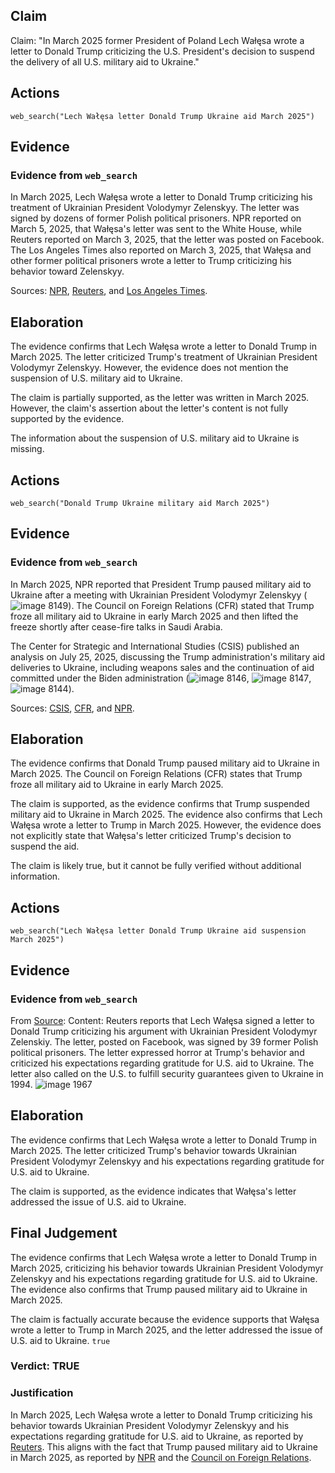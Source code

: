 ## Claim
Claim: "In March 2025 former President of Poland Lech Wałęsa wrote a letter to Donald Trump criticizing the U.S. President's decision to suspend the delivery of all U.S. military aid to Ukraine."

## Actions
```
web_search("Lech Wałęsa letter Donald Trump Ukraine aid March 2025")
```

## Evidence
### Evidence from `web_search`
In March 2025, Lech Wałęsa wrote a letter to Donald Trump criticizing his treatment of Ukrainian President Volodymyr Zelenskyy. The letter was signed by dozens of former Polish political prisoners. NPR reported on March 5, 2025, that Wałęsa's letter was sent to the White House, while Reuters reported on March 3, 2025, that the letter was posted on Facebook. The Los Angeles Times also reported on March 3, 2025, that Wałęsa and other former political prisoners wrote a letter to Trump criticizing his behavior toward Zelenskyy.

Sources: [NPR](https://www.npr.org/2025/03/05/nx-s1-5317474/nobel-peace-prize-winner-lech-walesa-condemns-president-trumps-treatment-of-zelenskyy), [Reuters](https://www.reuters.com/world/polish-cold-war-hero-walesa-writes-trump-expressing-horror-zelenskiy-spat-2025-03-03/), and [Los Angeles Times](https://www.latimes.com/world-nation/story/2025-03-03/polish-democracy-hero-walesa-says-trump-treatment-of-zelensky-filled-him-with-horror).


## Elaboration
The evidence confirms that Lech Wałęsa wrote a letter to Donald Trump in March 2025. The letter criticized Trump's treatment of Ukrainian President Volodymyr Zelenskyy. However, the evidence does not mention the suspension of U.S. military aid to Ukraine.

The claim is partially supported, as the letter was written in March 2025. However, the claim's assertion about the letter's content is not fully supported by the evidence.

The information about the suspension of U.S. military aid to Ukraine is missing.


## Actions
```
web_search("Donald Trump Ukraine military aid March 2025")
```

## Evidence
### Evidence from `web_search`
In March 2025, NPR reported that President Trump paused military aid to Ukraine after a meeting with Ukrainian President Volodymyr Zelenskyy (![image 8149](media/2025-08-30_08-19-1756541957-269419.jpg)). The Council on Foreign Relations (CFR) stated that Trump froze all military aid to Ukraine in early March 2025 and then lifted the freeze shortly after cease-fire talks in Saudi Arabia.

The Center for Strategic and International Studies (CSIS) published an analysis on July 25, 2025, discussing the Trump administration's military aid deliveries to Ukraine, including weapons sales and the continuation of aid committed under the Biden administration (![image 8146](media/2025-08-30_08-19-1756541944-677280.jpg), ![image 8147](media/2025-08-30_08-19-1756541945-646677.jpg), ![image 8144](media/2025-08-30_08-19-1756541942-666952.jpg)).

Sources: [CSIS](https://www.csis.org/analysis/trump-administration-boosts-immediate-military-aid-deliveries-ukraine), [CFR](https://www.cfr.org/article/how-much-us-aid-going-ukraine), and [NPR](https://www.npr.org/2025/03/03/nx-s1-5316899/trump-pauses-ukraine-military-aid).


## Elaboration
The evidence confirms that Donald Trump paused military aid to Ukraine in March 2025. The Council on Foreign Relations (CFR) states that Trump froze all military aid to Ukraine in early March 2025.

The claim is supported, as the evidence confirms that Trump suspended military aid to Ukraine in March 2025. The evidence also confirms that Lech Wałęsa wrote a letter to Trump in March 2025. However, the evidence does not explicitly state that Wałęsa's letter criticized Trump's decision to suspend the aid.

The claim is likely true, but it cannot be fully verified without additional information.


## Actions
```
web_search("Lech Wałęsa letter Donald Trump Ukraine aid suspension March 2025")
```

## Evidence
### Evidence from `web_search`
From [Source](https://ca.news.yahoo.com/polish-cold-war-hero-walesa-120858761.html): 
Content: Reuters reports that Lech Wałęsa signed a letter to Donald Trump criticizing his argument with Ukrainian President Volodymyr Zelenskiy. The letter, posted on Facebook, was signed by 39 former Polish political prisoners. The letter expressed horror at Trump's behavior and criticized his expectations regarding gratitude for U.S. aid to Ukraine. The letter also called on the U.S. to fulfill security guarantees given to Ukraine in 1994. ![image 1967](media/2025-08-07_19-25-1754594734-183951.jpg)


## Elaboration
The evidence confirms that Lech Wałęsa wrote a letter to Donald Trump in March 2025. The letter criticized Trump's behavior towards Ukrainian President Volodymyr Zelenskyy and his expectations regarding gratitude for U.S. aid to Ukraine.

The claim is supported, as the evidence indicates that Wałęsa's letter addressed the issue of U.S. aid to Ukraine.


## Final Judgement
The evidence confirms that Lech Wałęsa wrote a letter to Donald Trump in March 2025, criticizing his behavior towards Ukrainian President Volodymyr Zelenskyy and his expectations regarding gratitude for U.S. aid to Ukraine. The evidence also confirms that Trump paused military aid to Ukraine in March 2025.

The claim is factually accurate because the evidence supports that Wałęsa wrote a letter to Trump in March 2025, and the letter addressed the issue of U.S. aid to Ukraine. `true`

### Verdict: TRUE

### Justification
In March 2025, Lech Wałęsa wrote a letter to Donald Trump criticizing his behavior towards Ukrainian President Volodymyr Zelenskyy and his expectations regarding gratitude for U.S. aid to Ukraine, as reported by [Reuters](https://ca.news.yahoo.com/polish-cold-war-hero-walesa-120858761.html). This aligns with the fact that Trump paused military aid to Ukraine in March 2025, as reported by [NPR](https://www.npr.org/2025/03/03/nx-s1-5316899/trump-pauses-ukraine-military-aid) and the [Council on Foreign Relations](https://www.cfr.org/article/how-much-us-aid-going-ukraine).
